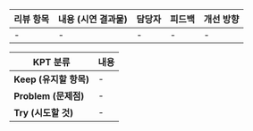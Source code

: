 | 리뷰 항목 | 내용 (시연 결과물) | 담당자 | 피드백 | 개선 방향 |
| -- | -- | -- | -- | -- |
| - | - | - | - | - |

| KPT 분류 | 내용 |
| -- | -- |
| **Keep (유지할 항목)** | - |
| **Problem (문제점)** | - |
| **Try (시도할 것)** | - |
